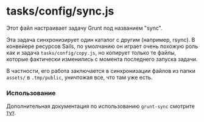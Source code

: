 # tasks/config/sync.js


Этот файл настраивает задачу Grunt под названием "sync".

Эта задача синхронизирует один каталог с другим (например, rsync). В конвейере ресурсов Sails, по умолчанию он играет очень похожую роль как и задача `tasks/config/copy.js`, но копирует только те файлы, которые фактически изменились с момента последнего запуска задачи.

В частности, его работа заключается в синхронизации файлов из папки `assets/` в `.tmp/public`, уничтожая все, что там уже есть.


### Использование

Дополнительная документация по использованию `grunt-sync` смотрите [тут](https://www.npmjs.com/package/grunt-sync).


<docmeta name="displayName" value="sync.js">
